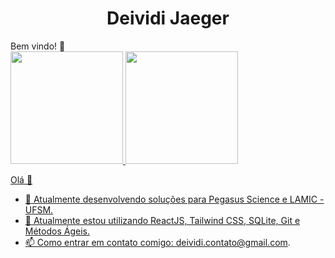 <h1 align="center">Deividi Jaeger</h1>
Bem vindo! 🦾
<div>
<a href="https://github.com/DeividiJaeger">
<img loading="lazy" height="180em" src="https://github-readme-stats.vercel.app/api/top-langs/?username=DeividiJaeger&layout=compact&langs_count=7&theme=dracula"/>
<img loading="lazy" height="180em" src="https://github-readme-stats.vercel.app/api?username=DeividiJaeger&show_icons=true&theme=dracula&include_all_commits=true&count_private=true"/>
</div>
 
Olá 👋
- 🔭 Atualmente desenvolvendo soluções para Pegasus Science e LAMIC - UFSM.
- 🌱 Atualmente estou utilizando ReactJS, Tailwind CSS, SQLite, Git e Métodos Ágeis.
- 📫 Como entrar em contato comigo: deividi.contato@gmail.com.
